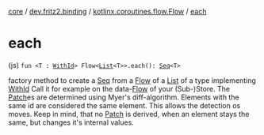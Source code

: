 [core](../../index.md) / [dev.fritz2.binding](../index.md) / [kotlinx.coroutines.flow.Flow](index.md) / [each](./each.md)

# each

(js) `fun <T : `[`WithId`](../../dev.fritz2.lenses/-with-id/index.md)`> Flow<`[`List`](https://kotlinlang.org/api/latest/jvm/stdlib/kotlin.collections/-list/index.html)`<T>>.each(): `[`Seq`](../-seq/index.md)`<T>`

factory method to create a [Seq](../-seq/index.md) from a [Flow](#) of a [List](https://kotlinlang.org/api/latest/jvm/stdlib/kotlin.collections/-list/index.html) of a type implementing [WithId](../../dev.fritz2.lenses/-with-id/index.md#dev.fritz2.lenses.WithId)
Call it for example on the data-[Flow](#) of your (Sub-)Store.
The [Patch](../-patch/index.md)es are determined using Myer's diff-algorithm. Elements with the same id are considered the same element.
This allows the detection os moves.
Keep in mind, that no [Patch](../-patch/index.md) is derived, when an element stays the same, but changes it's internal values.

